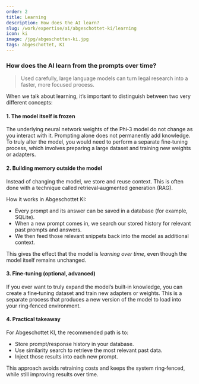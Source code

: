 ```yaml
---
order: 2
title: Learning
description: How does the AI learn?
slug: /work/expertise/ai/abgeschottet-ki/learning
icon: ki
image: /jpg/abgeschotten-ki.jpg
tags: abgeschottet, KI
---
```


### How does the AI learn from the prompts over time?

> Used carefully, large language models can turn legal research into a faster, more focused process.

When we talk about learning, it’s important to distinguish between two very different concepts:

#### 1. The model itself is frozen

The underlying neural network weights of the Phi‑3 model do not change as you interact with it. Prompting alone does not permanently add knowledge.  
To truly alter the model, you would need to perform a separate fine‑tuning process, which involves preparing a large dataset and training new weights or adapters.

#### 2. Building memory outside the model

Instead of changing the model, we store and reuse context. This is often done with a technique called retrieval‑augmented generation (RAG).

How it works in Abgeschottet KI:

- Every prompt and its answer can be saved in a database (for example, SQLite).
- When a new prompt comes in, we search our stored history for relevant past prompts and answers.
- We then feed those relevant snippets back into the model as additional context.

This gives the effect that the model is _learning over time_, even though the model itself remains unchanged.

#### 3. Fine‑tuning (optional, advanced)

If you ever want to truly expand the model’s built‑in knowledge, you can create a fine‑tuning dataset and train new adapters or weights. This is a separate process that produces a new version of the model to load into your ring‑fenced environment.

#### 4. Practical takeaway

For Abgeschottet KI, the recommended path is to:

- Store prompt/response history in your database.
- Use similarity search to retrieve the most relevant past data.
- Inject those results into each new prompt.

This approach avoids retraining costs and keeps the system ring‑fenced, while still improving results over time.
